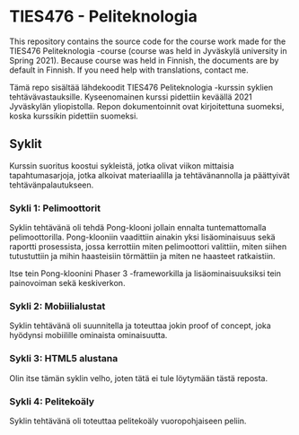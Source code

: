 # TIES476 - Peliteknologia
This repository contains the source code for the course work made for the TIES476 Peliteknologia -course (course was held in Jyväskylä university in Spring 2021).
Because course was held in Finnish, the documents are by default in Finnish. If you need help with translations, contact me.

Tämä repo sisältää lähdekoodit TIES476 Peliteknologia -kurssin syklien tehtävävastauksille. Kyseenomainen kurssi pidettiin keväällä 2021 Jyväskylän yliopistolla. 
Repon dokumentoinnit ovat kirjoitettuna suomeksi, koska kurssikin pidettiin suomeksi. 

## Syklit
Kurssin suoritus koostui sykleistä, jotka olivat viikon mittaisia tapahtumasarjoja, jotka alkoivat materiaalilla ja tehtävänannolla ja päättyivät tehtävänpalautukseen.
### Sykli 1: Pelimoottorit
Syklin tehtävänä oli tehdä Pong-klooni jollain ennalta tuntemattomalla pelimoottorilla. Pong-klooniin vaadittiin ainakin yksi lisäominaisuus sekä raportti prosessista, 
jossa kerrottiin miten pelimoottori valittiin, miten siihen tutustuttiin ja mihin haasteisiin törmättiin ja miten ne haasteet ratkaistiin.

Itse tein Pong-kloonini Phaser 3 -frameworkilla ja lisäominaisuuksiksi tein painovoiman sekä keskiverkon. 
### Sykli 2: Mobiilialustat
Syklin tehtävänä oli suunnitella ja toteuttaa jokin proof of concept, joka hyödynsi mobiilille ominaista ominaisuutta. 

### Sykli 3: HTML5 alustana
Olin itse tämän syklin velho, joten tätä ei tule löytymään tästä reposta. 

### Sykli 4: Pelitekoäly
Syklin tehtävänä oli toteuttaa pelitekoäly vuoropohjaiseen peliin. 
